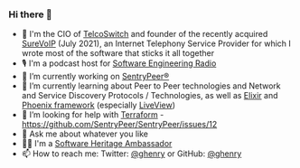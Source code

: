 ### Hi there 👋


- 💼 I'm the CIO of [TelcoSwitch](https://telcoswitch.com/) and founder of the recently acquired [SureVoIP](https://www.surevoip.co.uk/) (July 2021), an Internet Telephony Service Provider for which I wrote most of the software that sticks it all together
- 🎙️  I'm a podcast host for [Software Engineering Radio](https://www.se-radio.net/team/gavin-henry/)
- 🔭 I’m currently working on [SentryPeer®](https://github.com/SentryPeer/SentryPeer)
- 🌱 I’m currently learning about Peer to Peer technologies and Network and Service Discovery Protocols / Technologies, as well as [Elixir](https://github.com/elixir-lang/elixir) and [Phoenix framework](https://github.com/phoenixframework/) (especially [LiveView](https://github.com/phoenixframework/phoenix_live_view))
- 🤔 I’m looking for help with [Terraform](https://www.terraform.io/) - https://github.com/SentryPeer/SentryPeer/issues/12
- 💬 Ask me about whatever you like
- 🧑‍💻 I'm a [Software Heritage Ambassador](https://www.softwareheritage.org/ambassadors/)
- 📫 How to reach me: Twitter: [@ghenry](https://twitter.com/ghenry) or GitHub: [@ghenry](https://github.com/ghenry)



